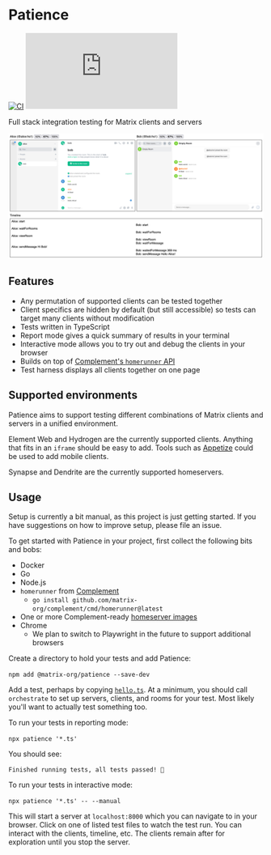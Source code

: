 # Patience

[![CI](https://github.com/matrix-org/patience/actions/workflows/ci.yml/badge.svg)](https://github.com/matrix-org/patience/actions/workflows/ci.yml)
[![Matrix](https://img.shields.io/matrix/matrix-patience:matrix.org?label=%23matrix-patience%3Amatrix.org&logo=matrix)](https://matrix.to/#/#matrix-patience:matrix.org)

Full stack integration testing for Matrix clients and servers

![](example.png)

## Features

* Any permutation of supported clients can be tested together
* Client specifics are hidden by default (but still accessible) so tests can
  target many clients without modification
* Tests written in TypeScript
* Report mode gives a quick summary of results in your terminal
* Interactive mode allows you to try out and debug the clients in your browser
* Builds on top of [Complement's `homerunner` API](https://github.com/matrix-org/complement/tree/master/cmd/homerunner)
* Test harness displays all clients together on one page

## Supported environments

Patience aims to support testing different combinations of Matrix clients and
servers in a unified environment.

Element Web and Hydrogen are the currently supported clients. Anything that fits
in an `iframe` should be easy to add. Tools such as
[Appetize](https://appetize.io/) could be used to add mobile clients.

Synapse and Dendrite are the currently supported homeservers.

## Usage

Setup is currently a bit manual, as this project is just getting started. If you
have suggestions on how to improve setup, please file an issue.

To get started with Patience in your project, first collect the following bits
and bobs:

- Docker
- Go
- Node.js
- `homerunner` from [Complement](https://github.com/matrix-org/complement)
  - `go install github.com/matrix-org/complement/cmd/homerunner@latest`
- One or more Complement-ready [homeserver
  images](https://github.com/matrix-org/complement#running-against-dendrite)
- Chrome
  - We plan to switch to Playwright in the future to support additional browsers

Create a directory to hold your tests and add Patience:

`npm add @matrix-org/patience --save-dev`

Add a test, perhaps by copying [`hello.ts`](./examples/hello.ts). At a minimum,
you should call `orchestrate` to set up servers, clients, and rooms for your
test. Most likely you'll want to actually test something too.

To run your tests in reporting mode:

`npx patience '*.ts'`

You should see:

```
Finished running tests, all tests passed! 🎉
```

To run your tests in interactive mode:

`npx patience '*.ts' -- --manual`

This will start a server at `localhost:8000` which you can navigate to in your
browser. Click on one of listed test files to watch the test run. You can
interact with the clients, timeline, etc. The clients remain after for
exploration until you stop the server.
